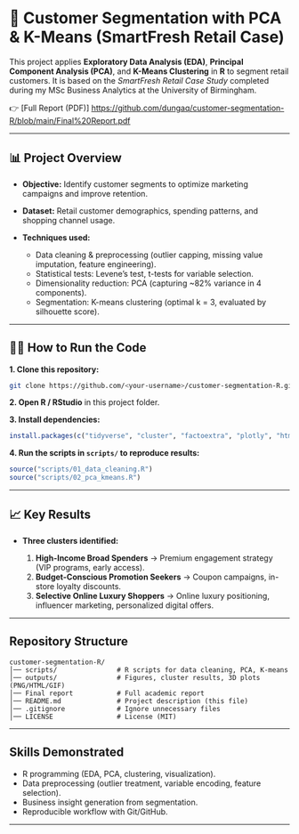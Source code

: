 
# 🛒 Customer Segmentation with PCA & K-Means (SmartFresh Retail Case)

This project applies **Exploratory Data Analysis (EDA)**, **Principal Component Analysis (PCA)**, and **K-Means Clustering** in **R** to segment retail customers.
It is based on the *SmartFresh Retail Case Study* completed during my MSc Business Analytics at the University of Birmingham.

👉 [Full Report (PDF)] https://github.com/dungaq/customer-segmentation-R/blob/main/Final%20Report.pdf

---

## 📊 Project Overview

* **Objective:** Identify customer segments to optimize marketing campaigns and improve retention.
* **Dataset:** Retail customer demographics, spending patterns, and shopping channel usage.
* **Techniques used:**

  * Data cleaning & preprocessing (outlier capping, missing value imputation, feature engineering).
  * Statistical tests: Levene’s test, t-tests for variable selection.
  * Dimensionality reduction: PCA (capturing \~82% variance in 4 components).
  * Segmentation: K-means clustering (optimal k = 3, evaluated by silhouette score).

---

## 🧑‍💻 How to Run the Code

**1. Clone this repository:**

```bash
git clone https://github.com/<your-username>/customer-segmentation-R.git
```

**2. Open R / RStudio** in this project folder.

**3. Install dependencies:**

```r
install.packages(c("tidyverse", "cluster", "factoextra", "plotly", "htmlwidgets", "rgl"))
```

**4. Run the scripts in `scripts/` to reproduce results:**

```r
source("scripts/01_data_cleaning.R")
source("scripts/02_pca_kmeans.R")
```

---

## 📈 Key Results

* **Three clusters identified:**

  1. **High-Income Broad Spenders** → Premium engagement strategy (VIP programs, early access).
  2. **Budget-Conscious Promotion Seekers** → Coupon campaigns, in-store loyalty discounts.
  3. **Selective Online Luxury Shoppers** → Online luxury positioning, influencer marketing, personalized digital offers.

---

## Repository Structure

```
customer-segmentation-R/
│── scripts/               # R scripts for data cleaning, PCA, K-means
│── outputs/               # Figures, cluster results, 3D plots (PNG/HTML/GIF)
│── Final report           # Full academic report
│── README.md              # Project description (this file)
│── .gitignore             # Ignore unnecessary files
│── LICENSE                # License (MIT)
```

---

## Skills Demonstrated

* R programming (EDA, PCA, clustering, visualization).
* Data preprocessing (outlier treatment, variable encoding, feature selection).
* Business insight generation from segmentation.
* Reproducible workflow with Git/GitHub.

---







